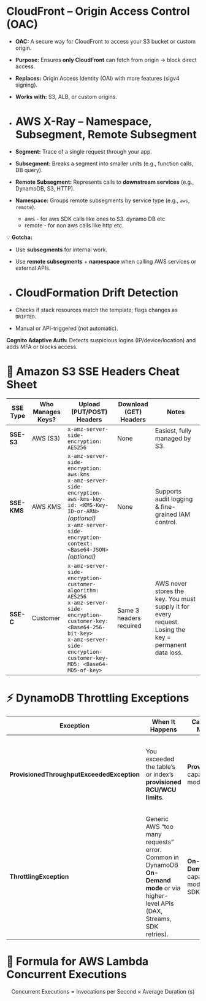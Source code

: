 

# CloudFront – Origin Access Control (OAC)

- **OAC:** A secure way for CloudFront to access your S3 bucket or custom origin.  
- **Purpose:** Ensures **only CloudFront** can fetch from origin → block direct access.  
- **Replaces:** Origin Access Identity (OAI) with more features (sigv4 signing).  
- **Works with:** S3, ALB, or custom origins.

- # AWS X-Ray – Namespace, Subsegment, Remote Subsegment

- **Segment:** Trace of a single request through your app.  
- **Subsegment:** Breaks a segment into smaller units (e.g., function calls, DB query).  
- **Remote Subsegment:** Represents calls to **downstream services** (e.g., DynamoDB, S3, HTTP).  
- **Namespace:** Groups remote subsegments by service type (e.g., `aws`, `remote`).
    - aws - for aws SDK calls like ones to S3. dynamo DB etc
    - remote - for non aws calls like  http etc.   

💡 **Gotcha:**  
- Use **subsegments** for internal work.  
- Use **remote subsegments** + **namespace** when calling AWS services or external APIs.

- # CloudFormation Drift Detection  

-  Checks if stack resources match the template; flags changes as `DRIFTED`.  
-  Manual or API-triggered (not automatic).

**Cognito Adaptive Auth:** Detects suspicious logins (IP/device/location) and adds MFA or blocks access.  


# 🔐 Amazon S3 SSE Headers Cheat Sheet

| SSE Type  | Who Manages Keys? | Upload (PUT/POST) Headers | Download (GET) Headers | Notes |
|-----------|-------------------|---------------------------|-------------------------|-------|
| **SSE-S3** | AWS (S3) | `x-amz-server-side-encryption: AES256` | None | Easiest, fully managed by S3. |
| **SSE-KMS** | AWS KMS | `x-amz-server-side-encryption: aws:kms` <br> `x-amz-server-side-encryption-aws-kms-key-id: <KMS-Key-ID-or-ARN>` *(optional)* <br> `x-amz-server-side-encryption-context: <Base64-JSON>` *(optional)* | None | Supports audit logging & fine-grained IAM control. |
| **SSE-C** | Customer | `x-amz-server-side-encryption-customer-algorithm: AES256` <br> `x-amz-server-side-encryption-customer-key: <Base64-256-bit-key>` <br> `x-amz-server-side-encryption-customer-key-MD5: <Base64-MD5-of-key>` | Same 3 headers required | AWS never stores the key. You must supply it for every request. Losing the key = permanent data loss. |


# ⚡ DynamoDB Throttling Exceptions

| Exception | When It Happens | Capacity Mode | Resolution |
|-----------|-----------------|---------------|------------|
| **ProvisionedThroughputExceededException** | You exceeded the table’s or index’s **provisioned RCU/WCU limits**. | **Provisioned** capacity mode | Increase provisioned capacity, enable Auto Scaling, or use retries with exponential backoff. |
| **ThrottlingException** | Generic AWS “too many requests” error. Common in DynamoDB **On-Demand mode** or via higher-level APIs (DAX, Streams, SDK retries). | **On-Demand** capacity mode (or SDK-level) | Retry with exponential backoff, reduce request rate. Cannot be fixed by increasing provisioned capacity. |


  # 🔢 Formula for AWS Lambda Concurrent Executions

$$
\text{Concurrent Executions} = \text{Invocations per Second} \times \text{Average Duration (s)}
$$


